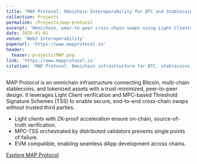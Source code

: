 ```yaml
---
title: "MAP Protocol: Omnichain Interoperability for BTC and Stablecoins"
collection: Projects
permalink: /Projects/map-protocol
excerpt: 'Omnichain, peer-to-peer cross-chain swaps using Light Clients and MPC-TSS.'
date: 2025-01-01
venue: 'Web3 Interoperability'
paperurl: 'https://www.mapprotocol.io'
header:
  teaser: projects/MAP.png
link: 'https://www.mapprotocol.io'
citation: 'MAP Protocol. Omnichain infrastructure for BTC, stablecoins, and tokenized assets.'
---
```

MAP Protocol is an omnichain infrastructure connecting Bitcoin, multi-chain stablecoins, and tokenized assets with a trust-minimized, peer-to-peer design. It leverages Light Client verification and MPC-based Threshold Signature Schemes (TSS) to enable secure, end-to-end cross-chain swaps without trusted third parties.

- Light clients with ZK-proof acceleration ensure on-chain, source-of-truth verification.
- MPC-TSS orchestrated by distributed validators prevents single points of failure.
- EVM compatible, enabling seamless dApp development across chains.

[Explore MAP Protocol](https://www.mapprotocol.io)

